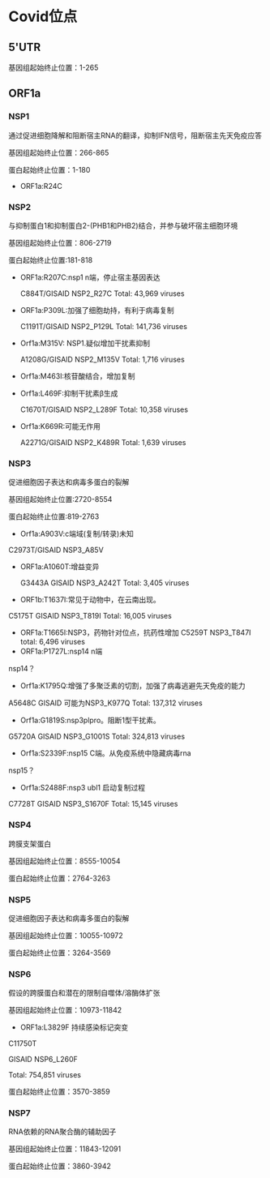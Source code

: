 # Covid位点
## 5'UTR
基因组起始终止位置：1-265
## ORF1a
### NSP1
通过促进细胞降解和阻断宿主RNA的翻译，抑制IFN信号，阻断宿主先天免疫应答

基因组起始终止位置：266-865

蛋白起始终止位置：1-180
+ ORF1a:R24C
### NSP2
与抑制蛋白1和抑制蛋白2-(PHB1和PHB2)结合，并参与破坏宿主细胞环境

基因组起始终止位置：806-2719

蛋白起始终止位置:181-818

+ ORF1a:R207C:nsp1 n端，停止宿主基因表达

  C884T/GISAID NSP2_R27C
Total: 43,969 viruses
  
+ ORF1a:P309L:加强了细胞劫持，有利于病毒复制

  C1191T/GISAID NSP2_P129L
Total: 141,736 viruses

+ Orf1a:M315V: NSP1.疑似增加干扰素抑制

	A1208G/GISAID  NSP2_M135V
	Total: 1,716 viruses

+ Orf1a:M463I:核苷酸结合，增加复制

+ Orf1a:L469F:抑制干扰素β生成

	C1670T/GISAID  NSP2_L289F
	Total: 10,358 viruses

+ Orf1a:K669R:可能无作用

	A2271G/GISAID NSP2_K489R
	Total: 1,639 viruses
### NSP3
促进细胞因子表达和病毒多蛋白的裂解

基因组起始终止位置:2720-8554

蛋白起始终止位置:819-2763

+ Orf1a:A903V:c端域(复制/转录)未知

C2973T/GISAID NSP3_A85V
+ ORF1a:A1060T:增益变异

  G3443A 
GISAID NSP3_A242T
Total: 3,405 viruses
+ ORF1b:T1637I:常见于动物中，在云南出现。

C5175T
GISAID NSP3_T819I
Total: 16,005 viruses 
+ ORF1a:T1665I:NSP3，药物针对位点，抗药性增加
C5259T
NSP3_T847I
total: 6,496 viruses
+ ORF1a:P1727L:nsp14 n端
  
nsp14？
+ Orf1a:K1795Q:增强了多聚泛素的切割，加强了病毒逃避先天免疫的能力

A5648C
GISAID 可能为NSP3_K977Q
Total: 137,312 viruses
+ Orf1a:G1819S:nsp3plpro。阻断1型干扰素。

G5720A
GISAID NSP3_G1001S
Total: 324,813 viruses 
+ Orf1a:S2339F:nsp15 C端。从免疫系统中隐藏病毒rna
  
nsp15？
+ Orf1a:S2488F:nsp3 ubl1 启动复制过程

C7728T
GISAID NSP3_S1670F
Total: 15,145 viruses 
### NSP4
跨膜支架蛋白

基因组起始终止位置：8555-10054

蛋白起始终止位置：2764-3263
### NSP5	
促进细胞因子表达和病毒多蛋白的裂解

基因组起始终止位置：10055-10972

蛋白起始终止位置：3264-3569
### NSP6
假设的跨膜蛋白和潜在的限制自噬体/溶酶体扩张

基因组起始终止位置：10973-11842

+ ORF1a:L3829F 持续感染标记突变

C11750T

GISAID NSP6_L260F

Total: 754,851 viruses 

蛋白起始终止位置：3570-3859
### NSP7
RNA依赖的RNA聚合酶的辅助因子

基因组起始终止位置：11843-12091

蛋白起始终止位置：3860-3942
